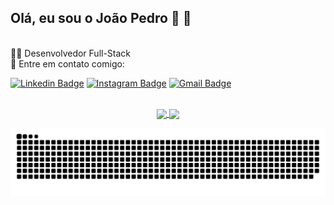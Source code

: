 ## Olá, eu sou o João Pedro 👋 🤗
<br/> :man_technologist:  Desenvolvedor Full-Stack
<br/> :email: Entre em contato comigo: 

[![Linkedin Badge](https://img.shields.io/badge/-LinkedIn-blue?style=flat-square&logo=Linkedin&logoColor=white&link=https://www.linkedin.com/in/jo%C3%A3o-pedro-basaglia-batista-a3689b18b/)](https://www.linkedin.com/in/jo%C3%A3o-pedro-basaglia-batista-a3689b18b/)
[![Instagram Badge](https://img.shields.io/badge/-Instagram-violet?style=flat-square&labelColor=violet&logo=instagram&logoColor=white&link=hhttps://www.instagram.com/jp_basaglia/?hl=pt-br)](https://www.instagram.com/jp_basaglia/?hl=pt-br) 
[![Gmail Badge](https://img.shields.io/badge/-Email-c14438?style=flat-square&logo=Gmail&logoColor=white&link=mailto:jpbasaglia@outlook.com)](mailto:jpbasaglia@outlook.com)

<br/>
<div  align="center"> 
  <a href="https://github.com/jotape00">
  <img height="150em"   align="center" src="https://github-readme-stats.vercel.app/api?username=jotape00&show_icons=true&theme=tokyonight&include_all_commits=true&count_private=true"/>
  <img height="150em"  align="center" src="https://github-readme-stats.vercel.app/api/top-langs/?username=jotape00&&layout=compact&hide=shell&theme=tokyonight"/>

  ![Snake animation](https://github.com/ellen2121/ellen2121/blob/output/github-contribution-grid-snake.svg)

</div>

